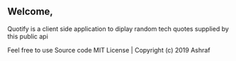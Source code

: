## Welcome,
Quotify is a client side application to diplay random tech quotes supplied by this public api


Feel free to use Source code
MIT License | Copyright (c) 2019 Ashraf

